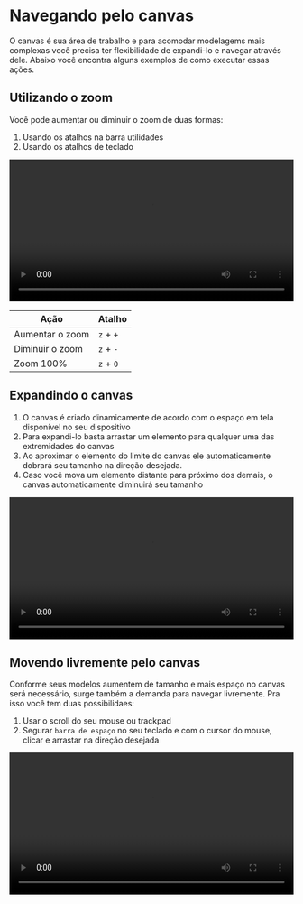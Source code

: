 # Navegando pelo canvas

O canvas é sua área de trabalho e para acomodar modelagems mais complexas você precisa ter flexibilidade de expandi-lo e navegar através dele. Abaixo você encontra alguns exemplos de como executar essas ações.

## Utilizando o zoom

Você pode aumentar ou diminuir o zoom de duas formas:

1. Usando os atalhos na barra utilidades
1. Usando os atalhos de teclado

<video controls style="width: 100%; max-width: 900px;">
	<source src="canvas-navigation/assets/utilizando-o-zoom.mp4" type="video/mp4">
	Desculpe, seu navegador não suporta esse formato de vídeo.
</video>

| Ação 			  | Atalho 	  |
| --------------- | --------- |
| Aumentar o zoom | `z` + `+` |
| Diminuir o zoom | `z` + `-` |
| Zoom 100% 	  | `z` + `0` |

## Expandindo o canvas

1. O canvas é criado dinamicamente de acordo com o espaço em tela disponível no seu dispositivo 
1. Para expandi-lo basta arrastar um elemento para qualquer uma das extremidades do canvas 
1. Ao aproximar o elemento do limite do canvas ele automaticamente dobrará seu tamanho na direção desejada.
1. Caso você mova um elemento distante para próximo dos demais, o canvas automaticamente diminuirá seu tamanho

<video controls style="width: 100%; max-width: 900px;">
	<source src="canvas-navigation/assets/expandindo-o-canvas.mp4" type="video/mp4">
	Desculpe, seu navegador não suporta esse formato de vídeo.
</video>

## Movendo livremente pelo canvas

Conforme seus modelos aumentem de tamanho e mais espaço no canvas será necessário, surge também a demanda para navegar livremente. Pra isso você tem duas possibilidaes:

1. Usar o scroll do seu mouse ou trackpad
1. Segurar `barra de espaço` no seu teclado e com o cursor do mouse, clicar e arrastar na direção desejada

<video controls style="width: 100%; max-width: 900px;">
	<source src="canvas-navigation/assets/movendo-livremente-pelo-canvas.mp4" type="video/mp4">
	Desculpe, seu navegador não suporta esse formato de vídeo.
</video>